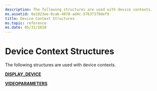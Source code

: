 ```yaml
---
description: The following structures are used with device contexts.
ms.assetid: 0a1023ee-0cab-4978-ad4c-57637379def9
title: Device Context Structures
ms.topic: reference
ms.date: 05/31/2018
---
```


# Device Context Structures

The following structures are used with device contexts.

[**DISPLAY\_DEVICE**](/windows/desktop/api/Wingdi/ns-wingdi-display_devicea)

[**VIDEOPARAMETERS**](/previous-versions//dd145196(v=vs.85))

 

 
